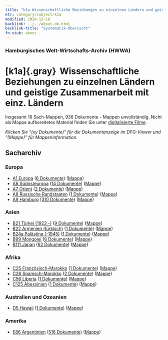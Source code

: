 ```yaml
---
title: "k1a Wissenschaftliche Beziehungen zu einzelnen Ländern und geistige Zusammenarbeit mit einz. Ländern"
etr: category/subject/k1a
modified: 2020-12-18
backlink: ../../about.de.html
backlink-title: "Systematik-Übersicht"
fn-stub: about
---
```


### Hamburgisches Welt-Wirtschafts-Archiv (HWWA)
# [k1a]{.gray}&#8201; Wissenschaftliche Beziehungen zu einzelnen Ländern und geistige Zusammenarbeit mit einz. Ländern&#160; 




Insgesamt 16 Sach-Mappen, 936 Dokumente - Mappen unvollständig.
Nicht als Mappe aufbereitetes Material finden Sie unter [digitalisierte Filme](/film/h1_sh).

_Klicken Sie "(xy Dokumente)" für die Dokumentanzeige im DFG-Viewer und "(Mappe)" für Mappeninformation._

## Sacharchiv




### Europa

- [A1 Europa](../../../geo/about.de.html#A1) (<a href="https://dfg-viewer.de/show/?tx_dlf[id]=https://pm20.zbw.eu/mets/sh/1408xx/140892/1447xx/144738/public.mets.de.xml" target="_blank">6 Dokumente</a>) ([Mappe](http://purl.org/pressemappe20/folder/sh/140892,144738))
- [A6 Südosteuropa](../../../geo/about.de.html#A6) (<a href="https://dfg-viewer.de/show/?tx_dlf[id]=https://pm20.zbw.eu/mets/sh/1409xx/140900/1447xx/144738/public.mets.de.xml" target="_blank">14 Dokumente</a>) ([Mappe](http://purl.org/pressemappe20/folder/sh/140900,144738))
- [A7 Orient](../../../geo/about.de.html#A7) (<a href="https://dfg-viewer.de/show/?tx_dlf[id]=https://pm20.zbw.eu/mets/sh/1409xx/140902/1447xx/144738/public.mets.de.xml" target="_blank">2 Dokumente</a>) ([Mappe](http://purl.org/pressemappe20/folder/sh/140902,144738))
- [A8 Russische Randstaaten](../../../geo/about.de.html#A8) (<a href="https://dfg-viewer.de/show/?tx_dlf[id]=https://pm20.zbw.eu/mets/sh/1409xx/140904/1447xx/144738/public.mets.de.xml" target="_blank">1 Dokumente</a>) ([Mappe](http://purl.org/pressemappe20/folder/sh/140904,144738))
- [A9 Hamburg](../../../geo/about.de.html#A9) (<a href="https://dfg-viewer.de/show/?tx_dlf[id]=https://pm20.zbw.eu/mets/sh/1409xx/140905/1447xx/144738/public.mets.de.xml" target="_blank">310 Dokumente</a>) ([Mappe](http://purl.org/pressemappe20/folder/sh/140905,144738))

### Asien

- [B21 Türkei (1923 -)](../../../geo/about.de.html#B21) (<a href="https://dfg-viewer.de/show/?tx_dlf[id]=https://pm20.zbw.eu/mets/sh/1411xx/141111/1447xx/144738/public.mets.de.xml" target="_blank">9 Dokumente</a>) ([Mappe](http://purl.org/pressemappe20/folder/sh/141111,144738))
- [B22 Armenien (türkisch)](../../../geo/about.de.html#B22) (<a href="https://dfg-viewer.de/show/?tx_dlf[id]=https://pm20.zbw.eu/mets/sh/1411xx/141112/1447xx/144738/public.mets.de.xml" target="_blank">1 Dokumente</a>) ([Mappe](http://purl.org/pressemappe20/folder/sh/141112,144738))
- [B24a Palästina (-1945)](../../../geo/about.de.html#B24a) (<a href="https://dfg-viewer.de/show/?tx_dlf[id]=https://pm20.zbw.eu/mets/sh/1411xx/141115/1447xx/144738/public.mets.de.xml" target="_blank">1 Dokumente</a>) ([Mappe](http://purl.org/pressemappe20/folder/sh/141115,144738))
- [B99 Mongolei](../../../geo/about.de.html#B99) (<a href="https://dfg-viewer.de/show/?tx_dlf[id]=https://pm20.zbw.eu/mets/sh/1412xx/141261/1447xx/144738/public.mets.de.xml" target="_blank">8 Dokumente</a>) ([Mappe](http://purl.org/pressemappe20/folder/sh/141261,144738))
- [B111 Japan](../../../geo/about.de.html#B111) (<a href="https://dfg-viewer.de/show/?tx_dlf[id]=https://pm20.zbw.eu/mets/sh/1412xx/141272/1447xx/144738/public.mets.de.xml" target="_blank">62 Dokumente</a>) ([Mappe](http://purl.org/pressemappe20/folder/sh/141272,144738))

### Afrika

- [C25 Französisch-Marokko](../../../geo/about.de.html#C25) (<a href="https://dfg-viewer.de/show/?tx_dlf[id]=https://pm20.zbw.eu/mets/sh/1413xx/141358/1447xx/144738/public.mets.de.xml" target="_blank">1 Dokumente</a>) ([Mappe](http://purl.org/pressemappe20/folder/sh/141358,144738))
- [C26 Spanisch-Marokko](../../../geo/about.de.html#C26) (<a href="https://dfg-viewer.de/show/?tx_dlf[id]=https://pm20.zbw.eu/mets/sh/1413xx/141359/1447xx/144738/public.mets.de.xml" target="_blank">2 Dokumente</a>) ([Mappe](http://purl.org/pressemappe20/folder/sh/141359,144738))
- [C56 Liberia](../../../geo/about.de.html#C56) (<a href="https://dfg-viewer.de/show/?tx_dlf[id]=https://pm20.zbw.eu/mets/sh/1414xx/141405/1447xx/144738/public.mets.de.xml" target="_blank">1 Dokumente</a>) ([Mappe](http://purl.org/pressemappe20/folder/sh/141405,144738))
- [C125 Abessinien](../../../geo/about.de.html#C125) (<a href="https://dfg-viewer.de/show/?tx_dlf[id]=https://pm20.zbw.eu/mets/sh/1414xx/141482/1447xx/144738/public.mets.de.xml" target="_blank">1 Dokumente</a>) ([Mappe](http://purl.org/pressemappe20/folder/sh/141482,144738))

### Australien und Ozeanien

- [D5 Hawaii](../../../geo/about.de.html#D5) (<a href="https://dfg-viewer.de/show/?tx_dlf[id]=https://pm20.zbw.eu/mets/sh/1415xx/141595/1447xx/144738/public.mets.de.xml" target="_blank">1 Dokumente</a>) ([Mappe](http://purl.org/pressemappe20/folder/sh/141595,144738))

### Amerika

- [E86 Argentinien](../../../geo/about.de.html#E86) (<a href="https://dfg-viewer.de/show/?tx_dlf[id]=https://pm20.zbw.eu/mets/sh/1416xx/141692/1447xx/144738/public.mets.de.xml" target="_blank">516 Dokumente</a>) ([Mappe](http://purl.org/pressemappe20/folder/sh/141692,144738))


